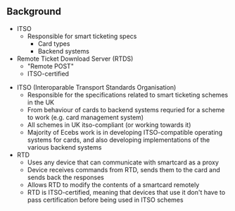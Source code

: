## Background
* ITSO
	* Responsible for smart ticketing specs
		* Card types
		* Backend systems
* Remote Ticket Download Server (RTDS)
	* "Remote POST"
	* ITSO-certified


<aside class="notes" data-markdown>
<ul>
	<li>ITSO (Interoparable Transport Standards Organisation)
 		<ul>
 			<li>Responsible for the specifications related to smart ticketing schemes in the UK</li>
			<li>From behaviour of cards to backend systems requried for a scheme to work (e.g. card management system)</li>
			<li>All schemes in UK itso-compliant (or working towards it)</li>
			<li>Majority of Ecebs work is in developing ITSO-compatible operating systems for cards, and also developing implementations of the various backend systems</li>
		</ul>
	</li>
	<li>RTD
		<ul>
			<li>Uses any device that can communicate with smartcard as a proxy</li>
			<li>Device receives commands from RTD, sends them to the card and sends back the responses</li>
			<li>Allows RTD to modify the contents of a smartcard remotely</li>
			<li>RTD is ITSO-certified, meaning that devices that use it don't have to pass certification before being used in ITSO schemes</li>
		</ul>
	</li>
</ul>
</aside>
